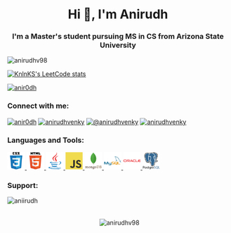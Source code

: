 <h1 align="center">Hi 👋, I'm Anirudh</h1>
<h3 align="center">I'm a Master's student pursuing MS in CS from Arizona State University</h3>

<p align="left"> <img src="https://komarev.com/ghpvc/?username=anirudhv98&label=Profile%20views&color=0e75b6&style=flat" alt="anirudhv98" /> </p>

[![KnlnKS's LeetCode stats](https://leetcode-stats-six.vercel.app/?username=anirudhv98)](https://github.com/KnlnKS/leetcode-stats)
<p align="left"> <a href="https://twitter.com/anir0dh" target="blank"><img src="[https://img.shields.io/twitter/follow/anir0dh?logo=twitter&style=for-the-badge](https://www.flaticon.com/free-icon/twitter_733579)" alt="anir0dh" /></a> </p>

<h3 align="left">Connect with me:</h3>
<p align="left">
<a href="https://twitter.com/anir0dh" target="blank"><img align="center" src="https://raw.githubusercontent.com/rahuldkjain/github-profile-readme-generator/master/src/images/icons/Social/twitter.svg" alt="anir0dh" height="30" width="40" /></a>
<a href="https://linkedin.com/in/anirudhvenky" target="blank"><img align="center" src="https://raw.githubusercontent.com/rahuldkjain/github-profile-readme-generator/master/src/images/icons/Social/linked-in-alt.svg" alt="anirudhvenky" height="30" width="40" /></a>
<a href="https://hashnode.com/@anirudhvenky" target="blank"><img align="center" src="https://raw.githubusercontent.com/rahuldkjain/github-profile-readme-generator/master/src/images/icons/Social/hashnode.svg" alt="@anirudhvenky" height="30" width="40" /></a>
<a href="https://www.leetcode.com/anirudhvenky" target="blank"><img align="center" src="https://raw.githubusercontent.com/rahuldkjain/github-profile-readme-generator/master/src/images/icons/Social/leet-code.svg" alt="anirudhvenky" height="30" width="40" /></a>
</p>

<h3 align="left">Languages and Tools:</h3>
<p align="left"> <a href="https://www.w3schools.com/css/" target="_blank" rel="noreferrer"> <img src="https://raw.githubusercontent.com/devicons/devicon/master/icons/css3/css3-original-wordmark.svg" alt="css3" width="40" height="40"/> </a> <a href="https://www.w3.org/html/" target="_blank" rel="noreferrer"> <img src="https://raw.githubusercontent.com/devicons/devicon/master/icons/html5/html5-original-wordmark.svg" alt="html5" width="40" height="40"/> </a> <a href="https://www.java.com" target="_blank" rel="noreferrer"> <img src="https://raw.githubusercontent.com/devicons/devicon/master/icons/java/java-original.svg" alt="java" width="40" height="40"/> </a> <a href="https://developer.mozilla.org/en-US/docs/Web/JavaScript" target="_blank" rel="noreferrer"> <img src="https://raw.githubusercontent.com/devicons/devicon/master/icons/javascript/javascript-original.svg" alt="javascript" width="40" height="40"/> </a> <a href="https://www.mongodb.com/" target="_blank" rel="noreferrer"> <img src="https://raw.githubusercontent.com/devicons/devicon/master/icons/mongodb/mongodb-original-wordmark.svg" alt="mongodb" width="40" height="40"/> </a> <a href="https://www.mysql.com/" target="_blank" rel="noreferrer"> <img src="https://raw.githubusercontent.com/devicons/devicon/master/icons/mysql/mysql-original-wordmark.svg" alt="mysql" width="40" height="40"/> </a> <a href="https://www.oracle.com/" target="_blank" rel="noreferrer"> <img src="https://raw.githubusercontent.com/devicons/devicon/master/icons/oracle/oracle-original.svg" alt="oracle" width="40" height="40"/> </a> <a href="https://www.postgresql.org" target="_blank" rel="noreferrer"> <img src="https://raw.githubusercontent.com/devicons/devicon/master/icons/postgresql/postgresql-original-wordmark.svg" alt="postgresql" width="40" height="40"/> </a> </p>

<h3 align="left">Support:</h3>
<p><a href="https://www.buymeacoffee.com/aniirudh"> <img align="left" src="https://cdn.buymeacoffee.com/buttons/v2/default-yellow.png" height="50" width="210" alt="aniirudh" /></a></p><br><br>

<p><img align="center" src="https://github-readme-streak-stats.herokuapp.com/?user=anirudhv98&" alt="anirudhv98" /></p>

